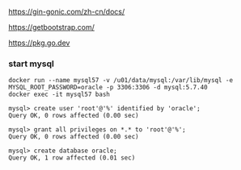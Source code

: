 https://gin-gonic.com/zh-cn/docs/

https://getbootstrap.com/

https://pkg.go.dev

### start mysql
```
docker run --name mysql57 -v /u01/data/mysql:/var/lib/mysql -e MYSQL_ROOT_PASSWORD=oracle -p 3306:3306 -d mysql:5.7.40
docker exec -it mysql57 bash

mysql> create user 'root'@'%' identified by 'oracle';
Query OK, 0 rows affected (0.00 sec)

mysql> grant all privileges on *.* to 'root'@'%';
Query OK, 0 rows affected (0.00 sec)

mysql> create database oracle;
Query OK, 1 row affected (0.01 sec)
```